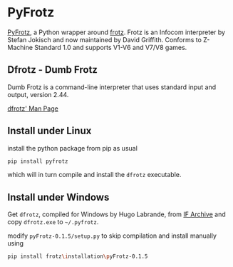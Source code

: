 # PyFrotz

[PyFrotz](https://github.com/HelloChatterbox/pyFrotz), a Python wrapper around [frotz](https://gitlab.com/DavidGriffith/frotz). Frotz is an Infocom interpreter by Stefan Jokisch and now maintained by David Griffith. Conforms to Z-Machine Standard 1.0 and supports V1-V6 and V7/V8 games.

## Dfrotz - Dumb Frotz

Dumb Frotz is a command-line interpreter that uses standard input and output, version 2.44.

[dfrotz' Man Page](https://www.mankier.com/6/dfrotz)

## Install under Linux

install the python package from pip as usual

```bash
pip install pyfrotz
```

which will in turn compile and install the `dfrotz` executable.

## Install under Windows

Get `dfrotz`, compiled for Windows by Hugo Labrande, from [IF Archive](https://www.ifarchive.org/indexes/if-archive/infocom/interpreters/frotz/) and copy `dfrotz.exe` to `~/.pyfrotz`.

modify `pyFrotz-0.1.5/setup.py` to skip compilation and install manually using

```bash
pip install frotz\installation\pyFrotz-0.1.5
```
